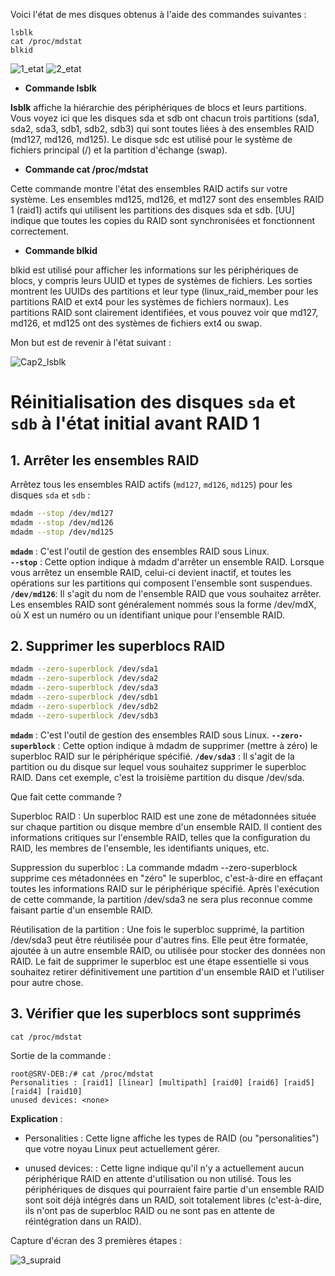 Voici l'état de mes disques obtenus à l'aide des commandes suivantes :

```
lsblk
cat /proc/mdstat
blkid
```

![1_etat](https://github.com/user-attachments/assets/27b45d91-f050-4e4d-83fc-f4a500921669)
![2_etat](https://github.com/user-attachments/assets/10672a9c-2a54-4f69-8ce1-077fb165ae8e)



- **Commande lsblk**

**lsblk** affiche la hiérarchie des périphériques de blocs et leurs partitions.
Vous voyez ici que les disques sda et sdb ont chacun trois partitions (sda1, sda2, sda3, sdb1, sdb2, sdb3) qui sont toutes liées à des ensembles RAID (md127, md126, md125).
Le disque sdc est utilisé pour le système de fichiers principal (/) et la partition d'échange (swap).

- **Commande cat /proc/mdstat**

Cette commande montre l'état des ensembles RAID actifs sur votre système.
Les ensembles md125, md126, et md127 sont des ensembles RAID 1 (raid1) actifs qui utilisent les partitions des disques sda et sdb.
[UU] indique que toutes les copies du RAID sont synchronisées et fonctionnent correctement.

- **Commande blkid**

blkid est utilisé pour afficher les informations sur les périphériques de blocs, y compris leurs UUID et types de systèmes de fichiers.
Les sorties montrent les UUIDs des partitions et leur type (linux_raid_member pour les partitions RAID et ext4 pour les systèmes de fichiers normaux).
Les partitions RAID sont clairement identifiées, et vous pouvez voir que md127, md126, et md125 ont des systèmes de fichiers ext4 ou swap.

Mon but est de revenir à l'état suivant :   

![Cap2_lsblk](https://github.com/user-attachments/assets/148abcb7-8c55-4518-bf33-a83d006cea81)

# Réinitialisation des disques `sda` et `sdb` à l'état initial avant RAID 1

## 1. Arrêter les ensembles RAID
Arrêtez tous les ensembles RAID actifs (`md127`, `md126`, `md125`) pour les disques `sda` et `sdb` :

```bash
mdadm --stop /dev/md127
mdadm --stop /dev/md126
mdadm --stop /dev/md125
```
**`mdadm`** : C'est l'outil de gestion des ensembles RAID sous Linux.    
**`--stop`** : Cette option indique à mdadm d'arrêter un ensemble RAID. Lorsque vous arrêtez un ensemble RAID, celui-ci devient inactif, et toutes les opérations sur les partitions qui composent l'ensemble sont suspendues.   
**`/dev/md126`**: Il s'agit du nom de l'ensemble RAID que vous souhaitez arrêter. Les ensembles RAID sont généralement nommés sous la forme /dev/mdX, où X est un numéro ou un identifiant unique pour l'ensemble RAID.   

## 2. Supprimer les superblocs RAID

```bash
mdadm --zero-superblock /dev/sda1
mdadm --zero-superblock /dev/sda2
mdadm --zero-superblock /dev/sda3
mdadm --zero-superblock /dev/sdb1
mdadm --zero-superblock /dev/sdb2
mdadm --zero-superblock /dev/sdb3
```
**`mdadm`** : C'est l'outil de gestion des ensembles RAID sous Linux.
**`--zero-superblock`** : Cette option indique à mdadm de supprimer (mettre à zéro) le superbloc RAID sur le périphérique spécifié.
**`/dev/sda3`** : Il s'agit de la partition ou du disque sur lequel vous souhaitez supprimer le superbloc RAID. Dans cet exemple, c'est la troisième partition du disque /dev/sda.

Que fait cette commande ?

Superbloc RAID : Un superbloc RAID est une zone de métadonnées située sur chaque partition ou disque membre d'un ensemble RAID. Il contient des informations critiques sur l'ensemble RAID, telles que la configuration du RAID, les membres de l'ensemble, les identifiants uniques, etc.    

Suppression du superbloc : La commande mdadm --zero-superblock supprime ces métadonnées en "zéro" le superbloc, c'est-à-dire en effaçant toutes les informations RAID sur le périphérique spécifié. Après l'exécution de cette commande, la partition /dev/sda3 ne sera plus reconnue comme faisant partie d'un ensemble RAID.   

Réutilisation de la partition : Une fois le superbloc supprimé, la partition /dev/sda3 peut être réutilisée pour d'autres fins. Elle peut être formatée, ajoutée à un autre ensemble RAID, ou utilisée pour stocker des données non RAID. Le fait de supprimer le superbloc est une étape essentielle si vous souhaitez retirer définitivement une partition d'un ensemble RAID et l'utiliser pour autre chose.   


## 3. Vérifier que les superblocs sont supprimés

```
cat /proc/mdstat
```

Sortie de la commande :

```
root@SRV-DEB:/# cat /proc/mdstat
Personalities : [raid1] [linear] [multipath] [raid0] [raid6] [raid5] [raid4] [raid10]
unused devices: <none>
```

**Explication** :

- Personalities :
Cette ligne affiche les types de RAID (ou "personalities") que votre noyau Linux peut actuellement gérer. 

- unused devices: <none> :
Cette ligne indique qu'il n'y a actuellement aucun périphérique RAID en attente d'utilisation ou non utilisé. Tous les périphériques de disques qui pourraient faire partie d'un ensemble RAID sont soit déjà intégrés dans un RAID, soit totalement libres (c'est-à-dire, ils n'ont pas de superbloc RAID ou ne sont pas en attente de réintégration dans un RAID).

Capture d'écran des 3 premières étapes :

![3_supraid](https://github.com/user-attachments/assets/ca09cf68-c116-4f22-9153-6909ef0de4c5)
